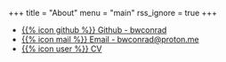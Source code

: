 +++
title = "About"
menu = "main"
rss_ignore = true
+++

- <a href="https://github.com/bwconrad/"> {{% icon github %}} Github - bwconrad </a>
- <a href="mailto:benwconrad@proton.me"> {{% icon mail %}} Email - bwconrad@proton.me </a>
- <a href="/cv-ben-conrad-23.pdf"> {{% icon user %}} CV</a>
